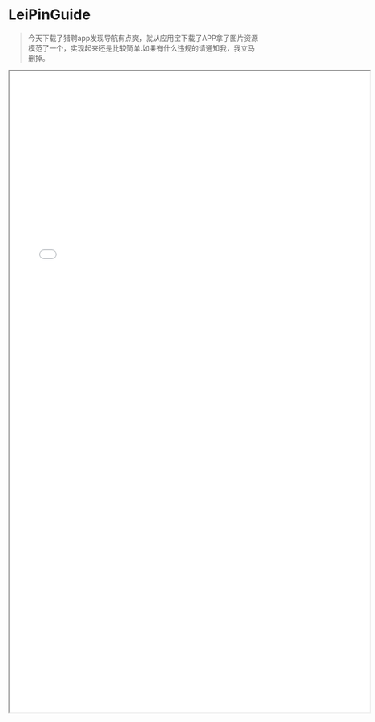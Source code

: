 # LeiPinGuide

>今天下载了猎聘app发现导航有点爽，就从应用宝下载了APP拿了图片资源模范了一个，实现起来还是比较简单.如果有什么违规的请通知我，我立马删掉。

<iframe height=1280 width=720 src="/guide1.jpg"> 插入gif代码：<iframe height=1280 width=720 src="/demo.gif">